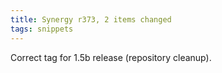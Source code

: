 ```yaml
---
title: Synergy r373, 2 items changed
tags: snippets
---
```


Correct tag for 1.5b release (repository cleanup).
